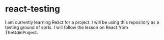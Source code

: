 # react-testing
I am currently learning React for a project. I will be using this repository as a testing ground of sorts. I will follow the lesson on React from TheOdinProject.